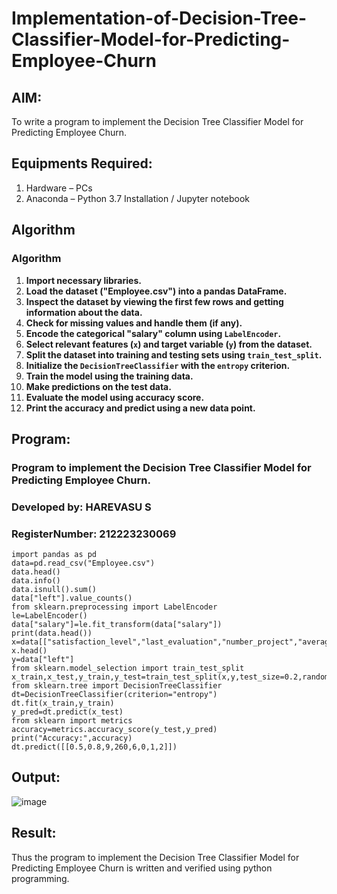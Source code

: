 # Implementation-of-Decision-Tree-Classifier-Model-for-Predicting-Employee-Churn

## AIM:
To write a program to implement the Decision Tree Classifier Model for Predicting Employee Churn.

## Equipments Required:
1. Hardware – PCs
2. Anaconda – Python 3.7 Installation / Jupyter notebook

## Algorithm
### Algorithm

1. **Import necessary libraries.**  
2. **Load the dataset ("Employee.csv") into a pandas DataFrame.**  
3. **Inspect the dataset by viewing the first few rows and getting information about the data.**  
4. **Check for missing values and handle them (if any).**  
5. **Encode the categorical "salary" column using `LabelEncoder`.**  
6. **Select relevant features (`x`) and target variable (`y`) from the dataset.**  
7. **Split the dataset into training and testing sets using `train_test_split`.**  
8. **Initialize the `DecisionTreeClassifier` with the `entropy` criterion.**  
9. **Train the model using the training data.**  
10. **Make predictions on the test data.**  
11. **Evaluate the model using accuracy score.**  
12. **Print the accuracy and predict using a new data point.**
## Program:

### Program to implement the Decision Tree Classifier Model for Predicting Employee Churn.
### Developed by: HAREVASU S
### RegisterNumber: 212223230069
```
import pandas as pd
data=pd.read_csv("Employee.csv")
data.head()
data.info()
data.isnull().sum()
data["left"].value_counts()
from sklearn.preprocessing import LabelEncoder
le=LabelEncoder()
data["salary"]=le.fit_transform(data["salary"])
print(data.head())
x=data[["satisfaction_level","last_evaluation","number_project","average_montly_hours","time_spend_company","Work_accident","promotion_last_5years","salary"]]
x.head()
y=data["left"]
from sklearn.model_selection import train_test_split
x_train,x_test,y_train,y_test=train_test_split(x,y,test_size=0.2,random_state=100)
from sklearn.tree import DecisionTreeClassifier
dt=DecisionTreeClassifier(criterion="entropy")
dt.fit(x_train,y_train)
y_pred=dt.predict(x_test)
from sklearn import metrics
accuracy=metrics.accuracy_score(y_test,y_pred)
print("Accuracy:",accuracy)
dt.predict([[0.5,0.8,9,260,6,0,1,2]])
```
## Output:
![image](https://github.com/user-attachments/assets/b7af2a40-668d-4098-ba94-d85d6490675b)



## Result:
Thus the program to implement the  Decision Tree Classifier Model for Predicting Employee Churn is written and verified using python programming.
